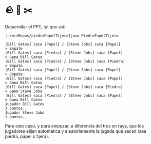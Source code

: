 # 🪨 📄 ✂️ 

Desarrollar el PPT, tal que así:

```
[~/misRepos/piedraPapelTijera]java PiedraPapelTijera 

[Bill Gates] saca [Papel] / [Steve Jobs] saca [Papel]
> Empate
[Bill Gates] saca [Piedra] / [Steve Jobs] saca [Papel]
> Gana Bill Gates
[Bill Gates] saca [Piedra] / [Steve Jobs] saca [Piedra]
> Empate
[Bill Gates] saca [Papel] / [Steve Jobs] saca [Papel]
> Empate
[Bill Gates] saca [Piedra] / [Steve Jobs] saca [Papel]
> Gana Bill Gates
[Bill Gates] saca [Papel] / [Steve Jobs] saca [Piedra]
> Gana Steve Jobs
[Bill Gates] saca [Piedra] / [Steve Jobs] saca [Papel]
> Gana Bill Gates
Jugador Bill Gates
3 puntos...
Jugador Steve Jobs
1 puntos...
```
Para este caso, y para empezar, a diferencia del tres en raya, que los jugadores elijan automática y aleatoriamente la jugada que sacan (sea piedra, papel o tijera).
